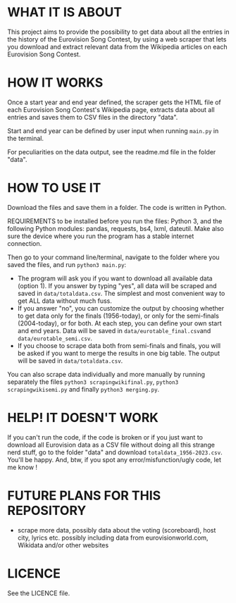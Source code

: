 # WHAT IT IS ABOUT
This project aims to provide the possibility to get data about all the entries in the history of the Eurovision Song Contest, by using a web scraper that lets you download and extract relevant data from the Wikipedia articles on each Eurovision Song Contest.

# HOW IT WORKS
Once a start year and end year defined, the scraper gets the HTML file of each Eurovision Song Contest's Wikipedia page, extracts data about all entries and saves them to CSV files in the directory "data".

Start and end year can be defined by user input when running `main.py` in the terminal.

For peculiarities on the data output, see the readme.md file in the folder "data".

# HOW TO USE IT
Download the files and save them in a folder. The code is written in Python.

REQUIREMENTS to be installed before you run the files: Python 3, and the following Python modules: 
pandas, requests, bs4, lxml, dateutil. Make also sure the device where you run the program has a stable internet connection.

Then go to your command line/terminal, navigate to the folder where you saved the files, and run `python3 main.py`:
- The program will ask you if you want to download all available data (option 1). If you answer by typing "yes", all data will be scraped and saved in `data/totaldata.csv`. The simplest and most convenient way to get ALL data without much fuss.
- If you answer "no", you can customize the output by choosing whether to get data only for the finals (1956-today), or only for the semi-finals (2004-today), or for both. At each step, you can define your own start and end years. Data will be saved in `data/eurotable_final.csv`and `data/eurotable_semi.csv`.
- If you choose to scrape data both from semi-finals and finals, you will be asked if you want to merge the results in one big table. The output will be saved in `data/totaldata.csv`.

You can also scrape data individually and more manually by running separately the files `python3 scrapingwikifinal.py`, `python3 scrapingwikisemi.py` and finally `python3 merging.py`.

# HELP! IT DOESN'T WORK
If you can't run the code, if the code is broken or if you just want to download all Eurovision data as a CSV file without doing all this strange nerd stuff, go to the folder "data" and download `totaldata_1956-2023.csv`. You'll be happy.
And, btw, if you spot any error/misfunction/ugly code, let me know !

# FUTURE PLANS FOR THIS REPOSITORY
- scrape more data, possibly data about the voting (scoreboard), host city, lyrics etc. possibly including data from eurovisionworld.com, Wikidata and/or other websites

# LICENCE
See the LICENCE file.
